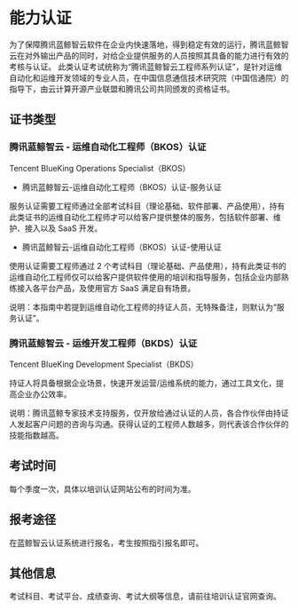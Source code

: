 # 能力认证

为了保障腾讯蓝鲸智云软件在企业内快速落地，得到稳定有效的运行，腾讯蓝鲸智云在对外输出产品的同时，对给企业提供服务的人员按照其具备的能力进行有效的考核与认证。
此类认证考试统称为“腾讯蓝鲸智云工程师系列认证”，是针对运维自动化和运维开发领域的专业人员，在中国信息通信技术研究院（中国信通院）的指导下，由云计算开源产业联盟和腾讯公司共同颁发的资格证书。

## 证书类型

### 腾讯蓝鲸智云 - 运维自动化工程师（BKOS）认证

Tencent BlueKing Operations Specialist（BKOS）

- 腾讯蓝鲸智云-运维自动化工程师（BKOS）认证-服务认证

服务认证需要工程师通过全部考试科目（理论基础、软件部署、产品使用），持有此类证书的运维自动化工程师才可以给客户提供整体的服务，包括软件部署、维护、接入以及 SaaS 开发。

- 腾讯蓝鲸智云-运维自动化工程师（BKOS）认证-使用认证

使用认证需要工程师通过 2 个考试科目（理论基础、产品使用），持有此类证书的运维自动化工程师仅可以给客户提供软件使用的培训和指导服务，包括企业内部熟练接入各平台产品，及使用官方 SaaS 满足自有场景。

说明：本指南中若提到运维自动化工程师的持证人员，无特殊备注，则默认为“服务认证”。

### 腾讯蓝鲸智云 - 运维开发工程师（BKDS）认证

Tencent BlueKing Development Specialist（BKDS）

持证人将具备根据企业场景，快速开发运营/运维系统的能力，通过工具文化，提高企业办公效率。

说明：腾讯蓝鲸专家技术支持服务，仅开放给通过认证的人员，各合作伙伴由持证人发起客户问题的咨询与沟通。获得认证的工程师人数越多，则代表该合作伙伴的技能指数越高。

## 考试时间

每个季度一次，具体以培训认证网站公布的时间为准。

## 报考途径

在蓝鲸智云认证系统进行报名，考生按照指引报名即可。

## 其他信息

考试科目、考试平台、成绩查询、考试大纲等信息，请前往培训认证官网查询。
